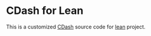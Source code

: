 CDash for Lean
==============

This is a customized [CDash][cdash] source code for [lean][lean] project.

[cdash]: http://cdash.org
[lean]: http://leanprover.net
